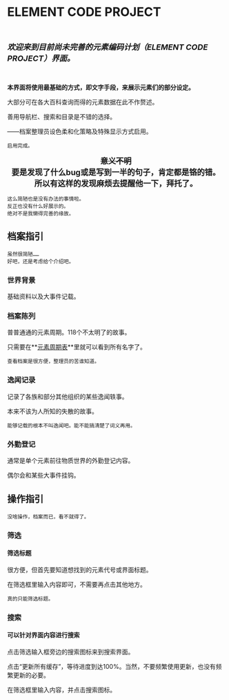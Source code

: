 # ELEMENT CODE PROJECT

<div class="scrollDiv">
	<p id="elenews"></p>
</div>
<script>
(function () {
  function init() {
    var a=['你收到了碳的一次点赞，但代价是什么……你并不知道。',
    '铜的头发是铁亲自拿刀砍短的，第一过渡系的某位信誓旦旦道。',
    '嘿，那儿的你！知道吗，一个铀饼所含的热量就相当于一个铀饼。',
    '24号，是过渡金属。身高是169公分，体重是52公斤。',
    'ᴇʟᴇᴍᴇɴᴛ ᴄᴏᴅᴇ ᴘʀᴏᴊᴇᴄᴛ',
    '放射性，放射性的事情，能叫辣眼睛吗……！',
		'严正声明：砷没有在本栏投稿任何内容。砷不对任何诋毁其他元素的言论负责。',
		'『没有发现吗？即使是写了本栏怎样怎样，也完全可能是投稿内容。』比如这里就可以写：本栏宣布。',
    '严正声明：本栏没有设立审稿机制。',
    '喜报：ELECODE档案界面升级为118CHAT ROOM分部！',
    '<a href="?file=002-档案陈列/06-第六周期/072-第三过渡系/080-Hg"  title="帽子和猫">🎩🐈</a>',
    '↑ ↑ ↑ ↑ ↑ ↑',
    '气也是氧，水也是氧，火也是氧，土……土也是氧，真本领！（赞赏）',
    '【广告位招租中-联系人：<a href="?file=002-档案陈列/02-第二周期/010-Ne"  title="路过的广告商" style="color:white;text-decoration: none">氖</a>】',
    '→ → →<a href="#"  title="你-被-骗-了"  style="color:white;text-decoration: none">点-这-里</a>← ← ←',
    '『铈哥救命啊——救救我——』远方传来了这样的声音。',
		'碱金属的蹦极那儿是不是有谁吓晕过去了？怎么吊在那里一动不动。',
		'【悬赏：花园植物繁殖器官失窃案】',
		'『多喝水。』',
		'到底是谁管这玩意儿叫WIKI的？写啥啥不清楚，还不如去听碳吹牛。',
		'『赞美太阳！』\\\[2]/\\\[10]/\\\[18]/\\\[36]/\\\[54]/\\\[86]/\\\[118]/',
		'碱金属住处发生了微小的爆炸事故，本栏记者正在调查中。',
		'『这个栏目，到底是哪些元素在运营啊？』本栏收到了这样的问题。',
		'有传言说锶以前漫山遍野跑来跑去只是为了抓只羊，澄清一下，这不是传言。',
		'钒在闲聊时不慎透露钛也蛮喜欢五颜六色，但为了膈应铬每天拿着白色去画画。',
		'『都说元素有工作，咱们到底在忙啥……』这样说的元素被捂着嘴拖走了。',
		'『逃避问题永远也不能解决问题。』制造问题的某个元素这样说道。',
		'镄因本栏投稿不是整百数怒而投稿数十条重复内容，合并如下：『＋1』',
		'请各位元素及时备份118CHAT ROOM的聊天记录，昨天路过半导协会听到了删库跑路的风声……',
    '氮头上是真花吗：真的。在氮发呆面无表情时可以观察花了解情况。不太准，聊胜于无。',
		'铜和锌因前者坚持抽烟喝酒烫头爆发了矛盾。不知道是谁的造谣，总之先把锅扣在砷身上吧。',
		'梦回二十一世纪初的聊天室什么时候能跟上咱们的时代啊。',
		'118CHAT ROOM诚招管理员，详情聊天室内直接敲——别说不知道谁还在上工——',
		'聊天室里乌烟瘴气，这档案也整理了个寂寞，纯粹是一派胡言。',
		'吃了吗您？没吃的可以吃我兄弟一饼。',
		'『兄弟，你在哪儿，兄弟……』',
    '『Q：水玻璃作为饮品是安全的吗？』『A：是的，是安全的。有着清洁感。』'];
    var s = ''
    var s = ''
    let t = 0
    const a1 = []
    let index
    do {
		  index = Math.floor(Math.random() * a.length)
		  a1.push(a[index])
		  a.splice(index, 1)
    } while (a.length !== 0)
    for (let i = 0; i < a1.length; i++) {
		  s += ''     //可以有<img src=".png">
		  s += a1[i]
		  t += (a1[i].length * 0.2 + 2.1)
		  s += '&nbsp;&nbsp;&nbsp;&nbsp;&nbsp;&nbsp;&nbsp;&nbsp;&nbsp;&nbsp;&nbsp;&nbsp;&nbsp;&nbsp;'
    }
    document.getElementById('elenews').innerHTML = s
    document.getElementById('elenews').style.animation = (`marquee ${t}s linear infinite`)
    document.getElementById('elenews').style.color = 'white'
	  }

	  if (document.readyState === 'loading')
    document.addEventListener('DOMContentLoaded', init)
	  else
    init()
})()
</script>

<br>

<span class="c014"><font size=4>***欢迎来到目前尚未完善的元素编码计划（ELEMENT CODE PROJECT）界面。***</font></span>

<br>

**本界面将使用最基础的方式，即文字手段，来展示元素们的部分设定。**

大部分可在各大百科查询而得的元素数据在此不作赘述。

善用导航栏、搜索和目录是不错的选择。

<span class="c014">——档案整理员设色柔和化策略及特殊显示方式启用。</span>

```
启用完成。
```
<font size=4><center>**~~意义不明~~**</center></font>
<font size=4><center>**要是发现了什么bug或是写到一半的句子，肯定都是铬的错。**</center></font>
<font size=4><center>**所以有这样的发现麻烦去提醒他一下，拜托了。**</center></font>

```
这么简陋也是没有办法的事情啦。
反正也没有什么好展示的。
绝对不是我懒得完善的缘故。
```

## 档案指引

```
虽然很简陋……
好吧，还是考虑给个介绍吧。
```

### 世界背景

基础资料以及大事件记载。

### 档案陈列

普普通通的元素周期。118个不太明了的故事。

只需要在**[元素周期表](?file=002-档案陈列/00-元素周期表 "元素周期表")**里就可以看到所有名字了。

```
查看档案是很方便，整理员的苦谁知道。
```

### 逸闻记录

记录了各族和部分其他组织的某些逸闻轶事。

本来不该为人所知的失散的故事。

```
能够记载的根本不叫逸闻吧。能不能搞清楚了词义再用。
```

### 外勤登记

通常是单个元素前往物质世界的外勤登记内容。

偶尔会和某些大事件挂钩。

## 操作指引

```
没啥操作，档案而已，看不就得了。
```

### 筛选

#### 筛选标题

很方便，但首先要知道想找到的元素代号或界面标题。

在筛选框里输入内容即可，不需要再点击其他地方。

```
真的只能筛选标题。
```

### 搜索

#### 可以针对界面内容进行搜索

点击筛选输入框旁边的搜索图标来到搜索界面。

点击“更新所有缓存”，等待进度到达100%。当然，不要频繁使用更新，也没有频繁更新的必要。

在筛选框里输入内容，并点击搜索图标。
